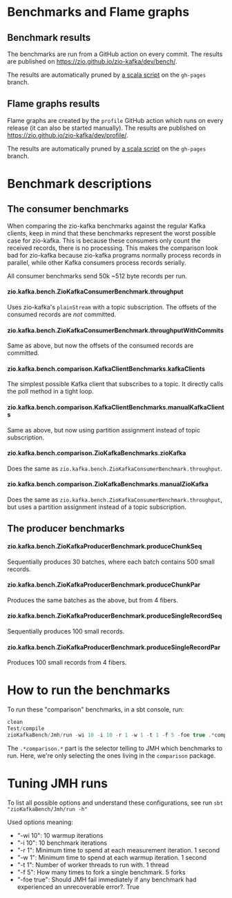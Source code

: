 # Benchmarks and Flame graphs

## Benchmark results

The benchmarks are run from a GitHub action on every commit. The results are published
on https://zio.github.io/zio-kafka/dev/bench/.

The results are automatically pruned by [a scala script](https://github.com/zio/zio-kafka/blob/gh-pages/scripts/prune-benchmark-history.sc) on the `gh-pages` branch.

## Flame graphs results

Flame graphs are created by the `profile` GitHub action which runs on every release (it can also be started manually).
The results are published on https://zio.github.io/zio-kafka/dev/profile/.

The results are automatically pruned by [a scala script](https://github.com/zio/zio-kafka/blob/gh-pages/scripts/prune-flame-graph.sc) on the `gh-pages` branch.

# Benchmark descriptions

## The consumer benchmarks

When comparing the zio-kafka benchmarks against the regular Kafka clients, keep in mind that these benchmarks represent
the worst possible case for zio-kafka. This is because these consumers only count the received records, there is no
processing. This makes the comparison look bad for zio-kafka because zio-kafka programs normally process records in
parallel, while other Kafka consumers process records serially.

All consumer benchmarks send 50k ~512 byte records per run.

#### zio.kafka.bench.ZioKafkaConsumerBenchmark.throughput

Uses zio-kafka's `plainStream` with a topic subscription. The offsets of the consumed records are _not_ committed.

#### zio.kafka.bench.ZioKafkaConsumerBenchmark.throughputWithCommits

Same as above, but now the offsets of the consumed records are committed.

#### zio.kafka.bench.comparison.KafkaClientBenchmarks.kafkaClients

The simplest possible Kafka client that subscribes to a topic. It directly calls the poll method in a tight loop.

#### zio.kafka.bench.comparison.KafkaClientBenchmarks.manualKafkaClients

Same as above, but now using partition assignment instead of topic subscription.

#### zio.kafka.bench.comparison.ZioKafkaBenchmarks.zioKafka

Does the same as `zio.kafka.bench.ZioKafkaConsumerBenchmark.throughput`.

#### zio.kafka.bench.comparison.ZioKafkaBenchmarks.manualZioKafka

Does the same as `zio.kafka.bench.ZioKafkaConsumerBenchmark.throughput`, but uses a partition assignment instead of a
topic subscription.

## The producer benchmarks

#### zio.kafka.bench.ZioKafkaProducerBenchmark.produceChunkSeq

Sequentially produces 30 batches, where each batch contains 500 small records.

#### zio.kafka.bench.ZioKafkaProducerBenchmark.produceChunkPar

Produces the same batches as the above, but from 4 fibers.

#### zio.kafka.bench.ZioKafkaProducerBenchmark.produceSingleRecordSeq

Sequentially produces 100 small records.

#### zio.kafka.bench.ZioKafkaProducerBenchmark.produceSingleRecordPar

Produces 100 small records from 4 fibers.

# How to run the benchmarks

To run these "comparison" benchmarks, in a sbt console, run:

```scala
clean
Test/compile
zioKafkaBench/Jmh/run -wi 10 -i 10 -r 1 -w 1 -t 1 -f 5 -foe true .*comparison.*
```

The `.*comparison.*` part is the selector telling to JMH which benchmarks to run.
Here, we're only selecting the ones living in the `comparison` package.

# Tuning JMH runs

To list all possible options and understand these configurations, see run `sbt "zioKafkaBench/Jmh/run -h"`

Used options meaning:

 - "-wi 10": 10 warmup iterations
 - "-i 10": 10 benchmark iterations
 - "-r 1": Minimum time to spend at each measurement iteration. 1 second
 - "-w 1": Minimum time to spend at each warmup iteration. 1 second
 - "-t 1": Number of worker threads to run with. 1 thread
 - "-f 5": How many times to fork a single benchmark. 5 forks
 - "-foe true": Should JMH fail immediately if any benchmark had experienced an unrecoverable error?. True